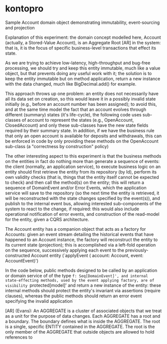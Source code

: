 kontopro
========

Sample Account domain object demonstrating immutability, event-sourcing and projection

Explanation of this experiment: the domain concept modelled here, Account (actually, a Stored-Value Account), is an
Aggregate Root [AR] in the system: that is, it is the focus of specific business-level transactions that effect its
state.

As we are trying to achieve low-latency, high-throughput and bug-free processing, we should try and keep this entity
immutable, much like a value object, but that prevents doing any useful work with it; the solution is to keep
the entity immutable but on method application, return a new instance with the data changed, much like BigDecimal.add()
for example.

This approach throws up one problem: an entity does not necessarily have all its data set on creation, so this would
leave it in a possibly invalid state initially (e.g., before an account number has been assigned); to avoid this, and
at the same time model the fact that an account evolves through different (summary) states (it's life-cycle), the
following code uses sub-classes of account to represent the states (e.g., OpenAccount, ClosedAccount) and only these
sub-classes have the new state fields required by their summary state.  In addition, if we have the business rule that
only an open account is available for deposits and withdrawals, this can be enforced in code by only providing these
methods on the OpenAccount sub-class (a "correctness by construction" policy)

The other interesting aspect to this experiment is that the business methods on the entities in fact do nothing more
than generate a sequence of events: the client (normally, an application service), to execute business logic on an entity
should first retrieve the entity from its repository (by Id), perform its own validity checks (that is, things that the
entity itself cannot be expected to check) and then call the method(s) on the entity; this will return a sequence of
DomainEvent and/or Error Events, which the application service will save to the repository (so the next time the entity
is retrieved, it will be reconstructed with the state changes specified by the event(s)), and publish to the internal
event bus, allowing interested sub-components of the system to react to the change, if required: this would also include
operational notification of error events, and construction of the read-model for the entity, given a CQRS architecture.

The Account entity has a companion object that acts as a factory for Accounts: given an event stream detailing the
historical events that have happened to an Account instance, the factory will reconstruct the entity to its current state
(projection); this is accomplished via a left-fold operation on the sequence, successively applying each event to the
previously-constructed Account entity (`applyEvent ( account: Account, event: AccountEvent)')

In the code below, public methods designed to be called by an application or domain service of of the type
`f: Seq[DomainEvent]', and internal state-effecting methods, used by the event applying factory, are of visibility
`protected[model]' and return a new instance of the entity: these internal methods should protect the entity's
invariant via assertions (require clauses), whereas the public methods should return an error event specifying the
invalid application

[AR] (Evans): An AGGREGATE is a cluster of associated objects that we treat as a unit for the
purpose of data changes. Each AGGREGATE has a root and a boundary. The boundary defines what
is inside the AGGREGATE. The root is a single, specific ENTITY contained in the AGGREGATE.
The root is the only member of the AGGREGATE that outside objects are allowed to hold references to
